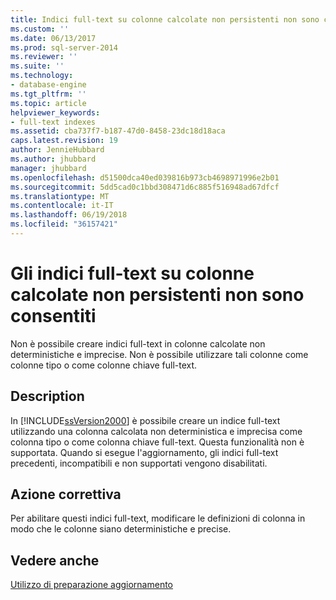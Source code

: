 ```yaml
---
title: Indici full-text su colonne calcolate non persistenti non sono consentiti | Documenti Microsoft
ms.custom: ''
ms.date: 06/13/2017
ms.prod: sql-server-2014
ms.reviewer: ''
ms.suite: ''
ms.technology:
- database-engine
ms.tgt_pltfrm: ''
ms.topic: article
helpviewer_keywords:
- full-text indexes
ms.assetid: cba737f7-b187-47d0-8458-23dc18d18aca
caps.latest.revision: 19
author: JennieHubbard
ms.author: jhubbard
manager: jhubbard
ms.openlocfilehash: d51500dca40ed039816b973cb4698971996e2b01
ms.sourcegitcommit: 5dd5cad0c1bbd308471d6c885f516948ad67dfcf
ms.translationtype: MT
ms.contentlocale: it-IT
ms.lasthandoff: 06/19/2018
ms.locfileid: "36157421"
---
```

# <a name="full-text-indexes-on-nonpersisted-computed-columns-are-not-allowed"></a>Gli indici full-text su colonne calcolate non persistenti non sono consentiti
  Non è possibile creare indici full-text in colonne calcolate non deterministiche e imprecise. Non è possibile utilizzare tali colonne come colonne tipo o come colonne chiave full-text.  
  
## <a name="description"></a>Description  
 In [!INCLUDE[ssVersion2000](../../includes/ssversion2000-md.md)] è possibile creare un indice full-text utilizzando una colonna calcolata non deterministica e imprecisa come colonna tipo o come colonna chiave full-text. Questa funzionalità non è supportata. Quando si esegue l'aggiornamento, gli indici full-text precedenti, incompatibili e non supportati vengono disabilitati.  
  
## <a name="corrective-action"></a>Azione correttiva  
 Per abilitare questi indici full-text, modificare le definizioni di colonna in modo che le colonne siano deterministiche e precise.  
  
## <a name="see-also"></a>Vedere anche  
 [Utilizzo di preparazione aggiornamento](../../../2014/sql-server/install/working-with-upgrade-advisor.md)  
  
  
